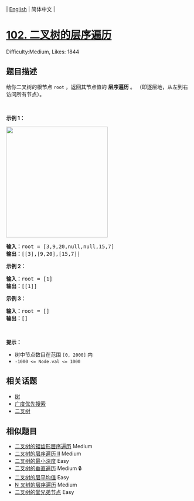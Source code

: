 
| [English](README_EN.md) | 简体中文 |

# [102. 二叉树的层序遍历](https://leetcode.cn/problems/binary-tree-level-order-traversal/)
Difficulty:Medium, Likes: 1844

## 题目描述

<p>给你二叉树的根节点 <code>root</code> ，返回其节点值的 <strong>层序遍历</strong> 。 （即逐层地，从左到右访问所有节点）。</p>

<p>&nbsp;</p>

<p><strong>示例 1：</strong></p>
<img alt="" src="https://assets.leetcode.com/uploads/2021/02/19/tree1.jpg" style="width: 277px; height: 302px;" />
<pre>
<strong>输入：</strong>root = [3,9,20,null,null,15,7]
<strong>输出：</strong>[[3],[9,20],[15,7]]
</pre>

<p><strong>示例 2：</strong></p>

<pre>
<strong>输入：</strong>root = [1]
<strong>输出：</strong>[[1]]
</pre>

<p><strong>示例 3：</strong></p>

<pre>
<strong>输入：</strong>root = []
<strong>输出：</strong>[]
</pre>

<p>&nbsp;</p>

<p><strong>提示：</strong></p>

<ul>
	<li>树中节点数目在范围 <code>[0, 2000]</code> 内</li>
	<li><code>-1000 &lt;= Node.val &lt;= 1000</code></li>
</ul>


## 相关话题

- [树](https://leetcode.cn/tag/tree/)
- [广度优先搜索](https://leetcode.cn/tag/breadth-first-search/)
- [二叉树](https://leetcode.cn/tag/binary-tree/)

## 相似题目

- [二叉树的锯齿形层序遍历](../binary-tree-zigzag-level-order-traversal/README.md) Medium 
- [二叉树的层序遍历 II](../binary-tree-level-order-traversal-ii/README.md) Medium 
- [二叉树的最小深度](../minimum-depth-of-binary-tree/README.md) Easy 
- [二叉树的垂直遍历](../binary-tree-vertical-order-traversal/README.md) Medium 🔒
- [二叉树的层平均值](../average-of-levels-in-binary-tree/README.md) Easy 
- [N 叉树的层序遍历](../n-ary-tree-level-order-traversal/README.md) Medium 
- [二叉树的堂兄弟节点](../cousins-in-binary-tree/README.md) Easy 
